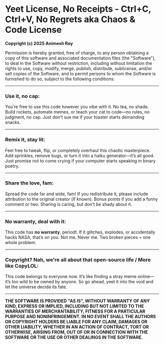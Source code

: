 # Yeet License, No Receipts - Ctrl+C, Ctrl+V, No Regrets aka Chaos & Code License 

**Copyright (c) 2025 Animesh Roy**

Permission is hereby granted, free of charge, to any person obtaining a copy of this software and associated documentation files (the "Software"), to deal in the Software without restriction, including without limitation the rights to use, copy, modify, merge, publish, distribute, sublicense, and/or sell copies of the Software, and to permit persons to whom the Software is furnished to do so, subject to the following conditions:

---

### Use it, no cap:
You're free to use this code however you vibe with it. No tea, no shade. Build rockets, automate memes, or teach your cat to code—no rules, no judgment, no cap. Just don’t sue me if your toaster starts demanding snacks.

---

### Remix it, stay lit:
Feel free to tweak, flip, or completely overhaul this chaotic masterpiece. Add sprinkles, remove bugs, or turn it into a haiku generator—it’s all good. Just promise not to come crying if your computer starts speaking in binary poetry.

---

### Share the love, fam:
Spread the code far and wide, fam! If you redistribute it, please include attribution to the original creator (if known). Bonus points if you add a funny comment or two. Sharing is caring, but don’t be shady about it.

---

### No warranty, deal with it:
This code has **no warranty**, periodt. If it glitches, explodes, or accidentally hacks NASA, that’s on you. Not me. Never me. Two broken pieces = one whole problem.

---

### Copyright? Nah, we're all about that open-source life / More like CopyLOL:
This code belongs to everyone now. It’s like finding a stray meme online—it’s too wild to be owned by anyone. So go ahead, yeet it into the void and let the universe decide its fate.

---

**THE SOFTWARE IS PROVIDED "AS IS", WITHOUT WARRANTY OF ANY KIND, EXPRESS OR IMPLIED, INCLUDING BUT NOT LIMITED TO THE WARRANTIES OF MERCHANTABILITY, FITNESS FOR A PARTICULAR PURPOSE AND NONINFRINGEMENT. IN NO EVENT SHALL THE AUTHORS OR COPYRIGHT HOLDERS BE LIABLE FOR ANY CLAIM, DAMAGES OR OTHER LIABILITY, WHETHER IN AN ACTION OF CONTRACT, TORT OR OTHERWISE, ARISING FROM, OUT OF OR IN CONNECTION WITH THE SOFTWARE OR THE USE OR OTHER DEALINGS IN THE SOFTWARE.**